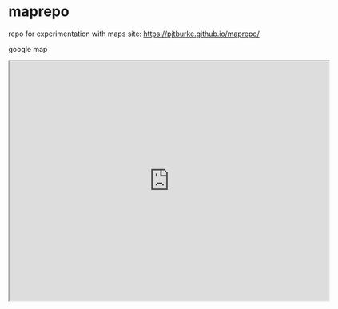 # maprepo
repo for experimentation with maps
site:
https://pjtburke.github.io/maprepo/

google map

<iframe src="https://www.google.com/maps/d/embed?mid=1Z2hnQ9fJrBsNrU3kxmCQ6zVYzaM" width="640" height="480"></iframe>
